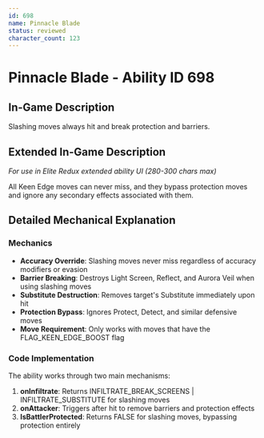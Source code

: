 ```yaml
---
id: 698
name: Pinnacle Blade
status: reviewed
character_count: 123
---
```


# Pinnacle Blade - Ability ID 698

## In-Game Description
Slashing moves always hit and break protection and barriers.

## Extended In-Game Description
*For use in Elite Redux extended ability UI (280-300 chars max)*

All Keen Edge moves can never miss, and they bypass protection moves and ignore any secondary effects associated with them.

## Detailed Mechanical Explanation

### Mechanics
- **Accuracy Override**: Slashing moves never miss regardless of accuracy modifiers or evasion
- **Barrier Breaking**: Destroys Light Screen, Reflect, and Aurora Veil when using slashing moves  
- **Substitute Destruction**: Removes target's Substitute immediately upon hit
- **Protection Bypass**: Ignores Protect, Detect, and similar defensive moves
- **Move Requirement**: Only works with moves that have the FLAG_KEEN_EDGE_BOOST flag

### Code Implementation
The ability works through two main mechanisms:
1. **onInfiltrate**: Returns INFILTRATE_BREAK_SCREENS | INFILTRATE_SUBSTITUTE for slashing moves
2. **onAttacker**: Triggers after hit to remove barriers and protection effects
3. **IsBattlerProtected**: Returns FALSE for slashing moves, bypassing protection entirely